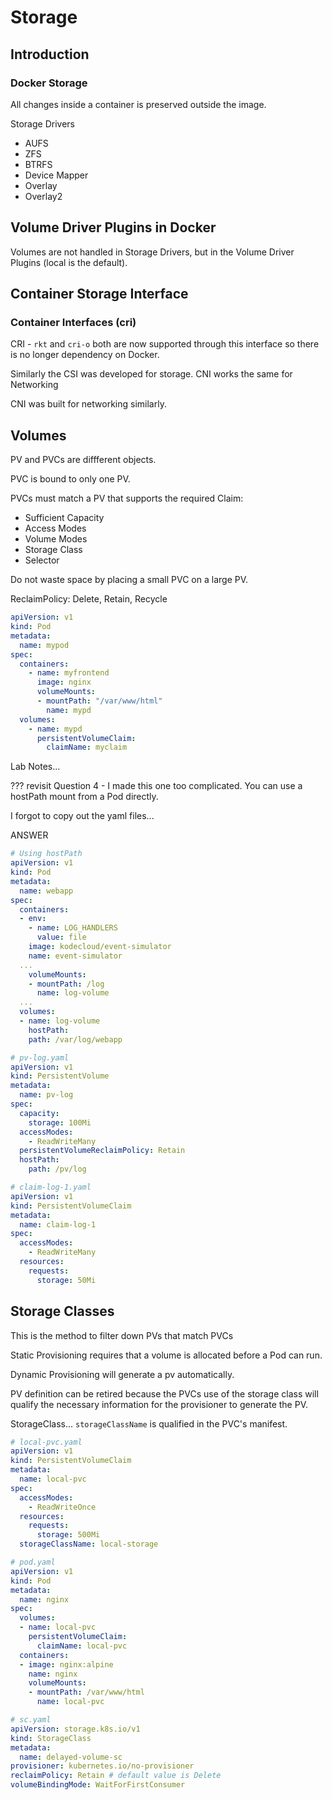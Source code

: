 # Storage

## Introduction

### Docker Storage

All changes inside a container is preserved outside the image.

Storage Drivers

* AUFS
* ZFS
* BTRFS
* Device Mapper
* Overlay
* Overlay2

## Volume Driver Plugins in Docker

Volumes are not handled in Storage Drivers, but in the Volume Driver Plugins (local is the default).

## Container Storage Interface

### Container Interfaces (cri)

CRI - `rkt` and `cri-o` both are now supported through this interface so there is no longer dependency on Docker.

Similarly the CSI was developed for storage. CNI works the same for Networking

CNI was built for networking similarly.

## Volumes

PV and PVCs are diffferent objects.

PVC is bound to only one PV.

PVCs must match a PV that supports the required Claim:

* Sufficient Capacity
* Access Modes
* Volume Modes
* Storage Class
* Selector

Do not waste space by placing a small PVC on a large PV.

ReclaimPolicy: Delete, Retain, Recycle

```yaml
apiVersion: v1
kind: Pod
metadata:
  name: mypod
spec:
  containers:
    - name: myfrontend
      image: nginx
      volumeMounts:
      - mountPath: "/var/www/html"
        name: mypd
  volumes:
    - name: mypd
      persistentVolumeClaim:
        claimName: myclaim
```

Lab Notes...

??? revisit Question 4 - I made this one too complicated. You can use a hostPath mount from a Pod directly.

I forgot to copy out the yaml files...

ANSWER

```yaml
# Using hostPath
apiVersion: v1
kind: Pod
metadata:
  name: webapp
spec:
  containers:
  - env:
    - name: LOG_HANDLERS
      value: file
    image: kodecloud/event-simulator
    name: event-simulator
  ...
    volumeMounts:
    - mountPath: /log
      name: log-volume
  ...
  volumes:
  - name: log-volume
    hostPath:
    path: /var/log/webapp
```

```yaml
# pv-log.yaml
apiVersion: v1
kind: PersistentVolume
metadata:
  name: pv-log
spec:
  capacity:
    storage: 100Mi
  accessModes:
    - ReadWriteMany
  persistentVolumeReclaimPolicy: Retain
  hostPath:
    path: /pv/log
```

```yaml
# claim-log-1.yaml
apiVersion: v1
kind: PersistentVolumeClaim
metadata:
  name: claim-log-1
spec:
  accessModes:
    - ReadWriteMany
  resources:
    requests:
      storage: 50Mi
```

## Storage Classes

This is the method to filter down PVs that match PVCs

Static Provisioning requires that a volume is allocated before a Pod can run.

Dynamic Provisioning will generate a pv automatically.

PV definition can be retired because the PVCs use of the storage class will qualify the necessary information for the provisioner to generate the PV.

StorageClass... `storageClassName` is qualified in the PVC's manifest.

```yaml
# local-pvc.yaml
apiVersion: v1
kind: PersistentVolumeClaim
metadata:
  name: local-pvc
spec:
  accessModes:
    - ReadWriteOnce
  resources:
    requests:
      storage: 500Mi
  storageClassName: local-storage
```

```yaml
# pod.yaml
apiVersion: v1
kind: Pod
metadata:
  name: nginx
spec:
  volumes:
  - name: local-pvc
    persistentVolumeClaim:
      claimName: local-pvc
  containers:
  - image: nginx:alpine
    name: nginx
    volumeMounts:
    - mountPath: /var/www/html
      name: local-pvc
```

```yaml
# sc.yaml
apiVersion: storage.k8s.io/v1
kind: StorageClass
metadata:
  name: delayed-volume-sc
provisioner: kubernetes.io/no-provisioner
reclaimPolicy: Retain # default value is Delete
volumeBindingMode: WaitForFirstConsumer
```
